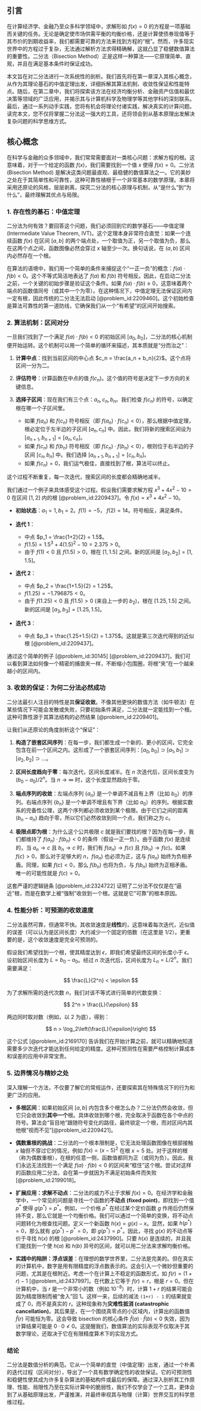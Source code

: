 ## 引言
在计算经济学、金融乃至众多科学领域中，求解形如 $f(x)=0$ 的方程是一项基础而关键的任务。无论是确定使市场供需平衡的均衡价格，还是计算使债券现值等于其市价的到期收益率，我们都需要可靠的方法来找到方程的“根”。然而，许多现实世界中的方程过于复杂，无法通过解析方法求得精确解，这就凸显了稳健数值算法的重要性。二分法（Bisection Method）正是这样一种算法——它原理简单、直观，并且在满足基本条件时保证成功。

本文旨在对二分法进行一次系统性的剖析。我们首先将在第一章深入其核心概念，从作为其理论基石的中值定理出发，详细拆解其算法机制、收敛性保证和性能特点。随后，在第二章中，我们将探索该方法在经济均衡分析、金融资产估值和最优决策等领域的广泛应用，并揭示其与计算机科学及物理学等其他学科的深刻联系。最后，通过一系列动手实践，您将有机会将理论付诸实践，解决真实的计算问题。读完本文，您不仅将掌握二分法这一强大的工具，还将领会到从基本原理出发解决复杂问题的科学思维方式。

## 核心概念

在科学与金融的众多领域中，我们常常需要面对一类核心问题：求解方程的根。这意味着，对于一个给定的函数 $f(x)$，我们需要找到一个值 $x$ 使得 $f(x) = 0$。二分法 (Bisection Method) 是解决这类问题最直观、最稳健的数值算法之一。它的美妙之处在于其简单性和可靠性，这种可靠性植根于一个非常基本的数学原理。本章将采用还原论的风格，层层剥离，探究二分法的核心原理与机制，从“是什么”到“为什么”，最终理解其优点与局限。

### 1. 存在性的基石：中值定理

二分法为何有效？要回答这个问题，我们必须回到它的数学基石——中值定理 (Intermediate Value Theorem, IVT)。这个定理本身非常符合直觉：如果一个连续函数 $f(x)$ 在区间 $[a, b]$ 的两个端点处，一个取值为正，另一个取值为负，那么在这两个点之间，函数图像必然会穿过 $x$ 轴至少一次。换句话说，在 $(a, b)$ 区间内必然存在一个根。

在算法的语境中，我们用一个简单的条件来捕捉这个“一正一负”的概念：$f(a) \cdot f(b) < 0$。这个不等式简洁地表达了 $f(a)$ 和 $f(b)$ 符号相反。因此，在启动二分法之前，一个关键的初始步骤是验证这个条件。如果 $f(a) \cdot f(b) \ge 0$，这意味着两个端点的函数值同号（或其中一个为零）。在这种情况下，中值定理无法保证区间内一定有根，因此传统的二分法无法启动 [@problem_id:2209460]。这个初始检查是算法可靠性的第一道防线，它确保我们从一个“有希望”的区间开始搜索。

### 2. 算法机制：区间对分

一旦我们找到了一个满足 $f(a) \cdot f(b) < 0$ 的初始区间 $[a_0, b_0]$，二分法的核心机制便开始运转。这个机制可以用一个简单的循环来描述，其本质就是“分而治之”：

1.  **计算中点**：找到当前区间的中心点 $c_n = \frac{a_n + b_n}{2}$。这个点将区间一分为二。

2.  **评估符号**：计算函数在中点的值 $f(c_n)$。这个值的符号是决定下一步方向的关键信息。

3.  **选择子区间**：现在我们有三个点：$a_n, c_n, b_n$。我们检查 $f(c_n)$ 的符号，以确定根在哪一个子区间里。
    *   如果 $f(a_n)$ 和 $f(c_n)$ 符号相反（即 $f(a_n) \cdot f(c_n) < 0$），那么根据中值定理，根必定位于左半边的子区间 $[a_n, c_n]$ 中。因此，我们将新的搜索区间设为 $[a_{n+1}, b_{n+1}] = [a_n, c_n]$。
    *   如果 $f(c_n)$ 和 $f(b_n)$ 符号相反（即 $f(c_n) \cdot f(b_n) < 0$），根则位于右半边的子区间 $[c_n, b_n]$ 中。我们选择 $[a_{n+1}, b_{n+1}] = [c_n, b_n]$。
    *   如果 $f(c_n) = 0$，我们运气极佳，直接找到了根，算法可以终止。

这个过程不断重复，每一次迭代，搜索区间的长度都会精确地减半。

我们通过一个例子来具体感受这个过程。假设我们需要求解方程 $x^3 + 4x^2 - 10 = 0$ 在区间 $[1, 2]$ 内的根 [@problem_id:2209437]。令 $f(x) = x^3 + 4x^2 - 10$。

*   **初始状态**：$a_1 = 1, b_1 = 2$。$f(1) = -5$， $f(2) = 14$。符号相反，满足条件。

*   **迭代 1**：
    *   中点 $p_1 = \frac{1+2}{2} = 1.5$。
    *   $f(1.5) = 1.5^3 + 4(1.5)^2 - 10 = 2.375 > 0$。
    *   由于 $f(1) < 0$ 且 $f(1.5) > 0$，根在 $[1, 1.5]$ 之间。新的区间是 $[a_2, b_2] = [1, 1.5]$。

*   **迭代 2**：
    *   中点 $p_2 = \frac{1+1.5}{2} = 1.25$。
    *   $f(1.25) = -1.796875 < 0$。
    *   由于 $f(1.25) < 0$ 且 $f(1.5) > 0$ (来自上一步的 $b_2$)，根在 $[1.25, 1.5]$ 之间。新的区间是 $[a_3, b_3] = [1.25, 1.5]$。

*   **迭代 3**：
    *   中点 $p_3 = \frac{1.25+1.5}{2} = 1.375$。这就是第三次迭代得到的近似根 [@problem_id:2209437]。

通过这个简单的例子 [@problem_id:30145] [@problem_id:2209437]，我们可以看到算法如何像一个精密的捕兽夹一样，不断缩小包围圈，将根“夹”在一个越来越小的区间内。

### 3. 收敛的保证：为何二分法必然成功

二分法最引人注目的特性是其**保证收敛**。不像其他更快的数值方法（如牛顿法）在某些情况下可能会发散或失败，只要初始条件满足，二分法就一定能找到一个根。这种可靠性源于其算法结构的必然结果 [@problem_id:2209401]。

让我们从还原论的角度剖析这个“保证”：

1.  **构造了嵌套区间序列**：在每一步，我们都生成一个新的、更小的区间，它完全包含在前一个区间之内。这形成了一个嵌套区间序列：$[a_0, b_0] \supset [a_1, b_1] \supset [a_2, b_2] \supset \dots$。

2.  **区间长度趋向于零**：每次迭代，区间长度减半。在 $n$ 次迭代后，区间长度变为 $(b_0 - a_0) / 2^n$。当 $n \to \infty$ 时，这个长度显然趋向于零。

3.  **端点序列的收敛**：左端点序列 $\{a_n\}$ 是一个单调不减且有上界（比如 $b_0$）的序列。右端点序列 $\{b_n\}$ 是一个单调不增且有下界（比如 $a_0$）的序列。根据实数系的完备性公理，这两个序列都必须收敛到某个极限。由于它们之间的距离 $(b_n - a_n)$ 趋向于零，所以它们必然收敛到同一个点，我们称之为 $c$。

4.  **极限点即为根**：为什么这个公共极限 $c$ 就是我们要找的根？因为在每一步，我们都维持了 $f(a_n) \cdot f(b_n) < 0$ 的条件（假设一正一负）。由于函数 $f(x)$ 是连续的，当 $a_n \to c$ 且 $b_n \to c$ 时，我们有 $f(a_n) \to f(c)$ 且 $f(b_n) \to f(c)$。如果 $f(c) > 0$，那么对于足够大的 $n$，$f(a_n)$ 也必须为正，这与 $f(a_n)$ 始终为负相矛盾。同理，如果 $f(c) < 0$，那么 $f(b_n)$ 也将为负，与 $f(b_n)$ 始终为正相矛盾。唯一的可能性就是 $f(c) = 0$。

这套严谨的逻辑链条 [@problem_id:2324722] 证明了二分法不仅仅是在“逼近”根，而是在数学上被“强制”收敛到一个根。这就是它“可靠”的根本原因。

### 4. 性能分析：可预测的收敛速度

二分法虽然可靠，但通常不快。其收敛速度是**线性**的，这意味着每次迭代，近似值的误差（可以认为是区间长度）大约减少一个固定的倍数（在这里是 1/2）。更重要的是，这个收敛速度是完全可预测的。

假设我们希望找到一个根，使其精度达到 $\epsilon$，即我们希望最终区间的长度小于 $\epsilon$。设初始区间长度为 $L = b_0 - a_0$。经过 $n$ 次迭代后，区间长度为 $L_n = L / 2^n$。我们需要满足：

$$ \frac{L}{2^n} < \epsilon $$

为了求解所需的迭代次数 $n$，我们对该不等式进行简单的代数变换：

$$ 2^n > \frac{L}{\epsilon} $$

两边同时取对数（例如，以 2 为底），得到：

$$ n > \log_2\left(\frac{L}{\epsilon}\right) $$

这个公式 [@problem_id:2169170] 告诉我们在开始计算之前，就可以精确地知道需要多少次迭代才能达到任何给定的精度。这种可预测性在需要严格控制计算成本和误差的应用中非常宝贵。

### 5. 边界情况与精妙之处

深入理解一个方法，不仅要了解它的常规运作，还要探索其在特殊情况下的行为和更广泛的应用。

*   **多根区间**：如果初始区间 $[a,b]$ 内包含多个根怎么办？二分法仍然会收敛，但它只会收敛到**其中一个**根。具体收敛到哪个根，完全取决于函数在各个中点的符号。算法会“盲目地”跟随符号变化的路径，最终锁定一个根，而对区间内其他根“视而不见”[@problem_id:2209421]。

*   **偶数重根的挑战**：二分法的一个根本限制是，它无法处理函数图像在根部接触 $x$ 轴但不穿过它的情况，例如 $f(x) = (x-5)^2$ 在根 $x=5$ 处。对于这样的根（称为偶数重根），在根的任意一侧，函数值都同为正（或同为负）。因此，我们永远无法找到一个满足 $f(a) \cdot f(b) < 0$ 的区间来“框住”这个根。尝试对这样的函数应用二分法，会在第一步就因为不满足初始条件而失败 [@problem_id:2199018]。

*   **扩展应用：求解不动点**：二分法的威力不止于求解 $f(x)=0$。在经济学和金融学中，一个常见的问题是寻找一个函数的**不动点 (fixed point)**，即找到一个值 $p^*$ 使得 $g(p^*) = p^*$。例如，一个价格 $p^*$ 在经过某个定价函数 $g$ 作用后仍然保持不变，那么它就是一个均衡价格。我们可以通过一个简单的变换，将不动点问题转化为根查找问题。定义一个新函数 $h(x) = g(x) - x$。显然，如果 $h(p^*) = 0$，那么就有 $g(p^*) - p^* = 0$，即 $g(p^*) = p^*$。因此，寻找 $g(x)$ 的不动点等价于寻找 $h(x)$ 的根 [@problem_id:2437990]。只要 $h(x)$ 是连续的，并且我们能找到一个使 $h(a)$ 和 $h(b)$ 异号的区间，就可以用二分法来求解均衡价格。

*   **实践中的陷阱：浮点误差**：在理想的数学世界里，二分法是完美的。但在真实的计算机中，数字是用有限精度的浮点数表示的。这会引入一个微妙但重要的问题，尤其是在根附近。考虑一个在计算上不稳定的函数形式，如 $f(r) = (1+r) - 1$ [@problem_id:2437997]。在代数上它等于 $f(r) = r$，根是 $r=0$。但在计算机中，当 $r$ 是一个非常小的数（例如 $10^{-8}$）时，计算 $1+r$ 的结果可能会因为精度限制而被“舍入”回 $1$。这样一来，后续的减法 `(1+r) - 1` 的结果就变成了 $0$，而不是真实的 $r$。这种现象称为**灾难性抵消 (catastrophic cancellation)**。其后果是，在一个围绕真零点的小区域内，计算出的函数值 $\widehat{f}(r)$ 可能恒为零。这会导致 bisection 的核心条件 $\widehat{f}(a) \cdot \widehat{f}(b) < 0$ 失效，因为计算结果可能是 $0 \cdot 0 \not< 0$。这提醒我们，数值算法的实际表现不仅取决于其数学理论，还取决于它在有限精度算术下的实现方式。

### 结论

二分法是数值分析的典范。它从一个简单的直觉（中值定理）出发，通过一个朴素的迭代过程（区间对分），导出了一个具有数学确定性的收敛保证。它的可预测性和稳健性使其成为许多复杂算法的基础构件或最后的保障。通过深入剖析其工作原理、性能、局限性乃至在实际计算中的脆弱性，我们不仅学会了一个工具，更体会到了从基础原理出发，严谨推演，并最终审视其与物理（计算）世界交互的科学思维过程。

